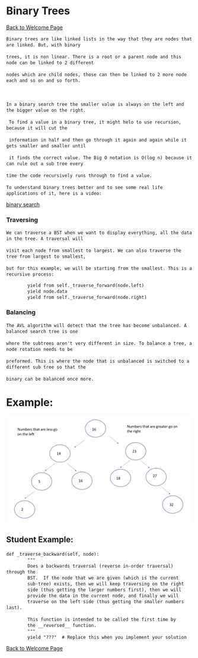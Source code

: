 # Binary Trees 

[Back to Welcome Page](https://github.com/lillyfae/CSE212-FP/blob/main/Welcome%20to%20my%20Project!.md)

    Binary trees are like linked lists in the way that they are nodes that are linked. But, with binary 
    
    trees, it is non linear. There is a root or a parent node and this node can be linked to 2 different
    
    nodes which are child nodes, those can then be linked to 2 more node each and so on and so forth. 

     
    
    In a binary search tree the smaller value is always on the left and the bigger value on the right.

     To find a value in a binary tree, it might helo to use recursion, because it will cut the 
     
     information in half and then go through it again and again while it gets smaller and smaller until 
     
     it finds the correct value. The Big O notation is O(log n) because it can rule out a sub tree every
     
    time the code recursively runs through to find a value.

    To understand binary trees better and to see some real life applications of it, here is a video:

[binary search](https://www.youtube.com/watch?v=6ysjqCUv3K4&ab_channel=CSDojo)


 ### Traversing

    We can traverse a BST when we want to display everything, all the data in the tree. A traversal will
    
    visit each node from smallest to largest. We can also traverse the tree from largest to smallest,
     
    but for this example, we will be starting from the smallest. This is a recursive process:

``` if node is not None:
		yield from self._traverse_forward(node.left)
		yield node.data
		yield from self._traverse_forward(node.right)
```

 ### Balancing 

    The AVL algorithm will detect that the tree has become unbalanced. A balanced search tree is one
    
    where the subtrees aren't very different in size. To balance a tree, a node rotation needs to be
    
    preformed. This is where the node that is unbalanced is switched to a different sub tree so that the 
    
    binary can be balanced once more. 


# Example:

![Binary Tree Diagram](https://github.com/lillyfae/CSE212-FP/blob/main/binary_tree.png)

## Student Example:

```
def _traverse_backward(self, node):
        """
        Does a backwards traversal (reverse in-order traversal) through the 
        BST.  If the node that we are given (which is the current
        sub-tree) exists, then we will keep traversing on the right
        side (thus getting the larger numbers first), then we will 
        provide the data in the current node, and finally we will 
        traverse on the left side (thus getting the smaller numbers last).

        This function is intended to be called the first time by 
        the __reversed__ function.        
        """
        yield "???"  # Replace this when you implement your solution
```


[Back to Welcome Page](https://github.com/lillyfae/CSE212-FP/blob/main/Welcome%20to%20my%20Project!.md)